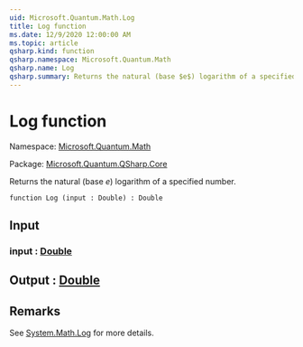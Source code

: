 ```yaml
---
uid: Microsoft.Quantum.Math.Log
title: Log function
ms.date: 12/9/2020 12:00:00 AM
ms.topic: article
qsharp.kind: function
qsharp.namespace: Microsoft.Quantum.Math
qsharp.name: Log
qsharp.summary: Returns the natural (base $e$) logarithm of a specified number.
---
```


# Log function

Namespace: [Microsoft.Quantum.Math](xref:Microsoft.Quantum.Math)

Package: [Microsoft.Quantum.QSharp.Core](https://nuget.org/packages/Microsoft.Quantum.QSharp.Core)


Returns the natural (base $e$) logarithm of a specified number.

```qsharp
function Log (input : Double) : Double
```


## Input

### input : [Double](xref:microsoft.quantum.lang-ref.double)





## Output : [Double](xref:microsoft.quantum.lang-ref.double)



## Remarks

See [System.Math.Log](https://docs.microsoft.com/dotnet/api/system.math.log) for more details.